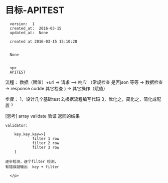 
  # 目标-APITEST

      version:  1
      created_at:  2016-03-15
      updated_at:  None

      created at 2016-03-15 15:10:28 


      None


      <p>
      APITEST
流程：
    数据（赋值）+url  → 请求  -->  响应  （常规检查 是否json 等等 -> 数据检查  ->  response codde 其它检查 ) -> 其它操作（赋值）
    
    
步骤：
    1，设计几个基础test
    2,根据流程编写代码
    3，优化之，简化之，简化成配置？
    
      

[思考]
    array validate
    验证 返回的结果
    
    validator: 
    
        key.key.key=>[
                filter 1 row
                filter 2 row
                filter 3 row        
        ]
        
    逐步检测，逐个filter 检测，
    有错误就输出  key + filter

      </p>

  